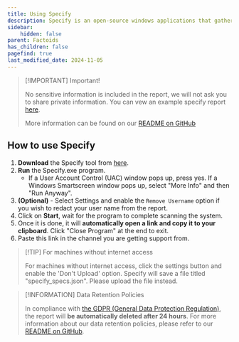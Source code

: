 ```yaml
---
title: Using Specify
description: Specify is an open-source windows applications that gathers various data to help us troubleshoot your computer.
sidebar:
    hidden: false
parent: Factoids
has_children: false
pagefind: true
last_modified_date: 2024-11-05
---
```


> [!IMPORTANT] Important!
>
>  No sensitive information is included in the report, we will not ask you to share private information. You can vew an example specify report [here](https://spec-ify.com/profile/demo1).
>
> More information can be found on our [README on GitHub](https://github.com/Spec-ify/specify/blob/main/README.md)

## How to use Specify

1. **Download** the Specify tool from [here](https://github.com/Spec-ify/specify/releases/latest/download/Specify_noring0.exe).
2. **Run** the Specify.exe program.
    - If a User Account Control (UAC) window pops up, press yes. If a Windows Smartscreen window pops up, select "More Info" and then "Run Anyway".
3. **(Optional)** - Select Settings and enable the `Remove Username` option if you wish to redact your user name from the report.
4. Click on **Start**, wait for the program to complete scanning the system.
5. Once it is done, it will **automatically open a link and copy it to your clipboard**. Click "Close Program" at the end to exit.
6. Paste this link in the channel you are getting support from.

> [!TIP] For machines without internet access
>
> For machines without internet access, click the settings button and enable the 'Don't Upload' option. Specify will save a file titled "specify_specs.json". Please upload the file instead.

> [!INFORMATION] Data Retention Policies
>
> In compliance with [the GDPR (General Data Protection Regulation)](https://gdpr-info.eu/), the report will **be automatically deleted after 24 hours**. For more information about our data retention policies, please refer to our [README on GitHub](https://github.com/Spec-ify/specify/blob/main/README.md).
